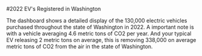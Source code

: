 #2022 EV's Registered in Washington

The dashboard shows a detailed display of the 130,000 electric vehicles purchased throughout the state of Washington in 2022.
A important note is with a vehicle averaging 4.6 metric tons of CO2 per year. And your typical EV releasing 2 metric tons on average, this is removing 338,000 on average metric tons of CO2 from the air in the state of Washington. 
